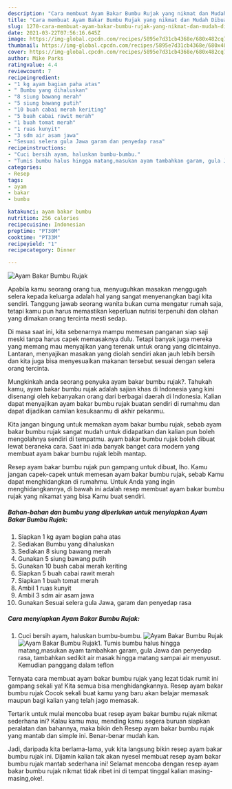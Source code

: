 ```yaml
---
description: "Cara membuat Ayam Bakar Bumbu Rujak yang nikmat dan Mudah Dibuat"
title: "Cara membuat Ayam Bakar Bumbu Rujak yang nikmat dan Mudah Dibuat"
slug: 1270-cara-membuat-ayam-bakar-bumbu-rujak-yang-nikmat-dan-mudah-dibuat
date: 2021-03-22T07:56:16.645Z
image: https://img-global.cpcdn.com/recipes/5895e7d31cb4368e/680x482cq70/ayam-bakar-bumbu-rujak-foto-resep-utama.jpg
thumbnail: https://img-global.cpcdn.com/recipes/5895e7d31cb4368e/680x482cq70/ayam-bakar-bumbu-rujak-foto-resep-utama.jpg
cover: https://img-global.cpcdn.com/recipes/5895e7d31cb4368e/680x482cq70/ayam-bakar-bumbu-rujak-foto-resep-utama.jpg
author: Mike Parks
ratingvalue: 4.4
reviewcount: 7
recipeingredient:
- "1 kg ayam bagian paha atas"
- " Bumbu yang dihaluskan"
- "8 siung bawang merah"
- "5 siung bawang putih"
- "10 buah cabai merah keriting"
- "5 buah cabai rawit merah"
- "1 buah tomat merah"
- "1 ruas kunyit"
- "3 sdm air asam jawa"
- "Sesuai selera gula Jawa garam dan penyedap rasa"
recipeinstructions:
- "Cuci bersih ayam, haluskan bumbu-bumbu."
- "Tumis bumbu halus hingga matang,masukan ayam tambahkan garam, gula Jawa dan penyedap rasa, tambahkan sedikit air masak hingga matang sampai air menyusut. Kemudian panggang dalam teflon"
categories:
- Resep
tags:
- ayam
- bakar
- bumbu

katakunci: ayam bakar bumbu 
nutrition: 256 calories
recipecuisine: Indonesian
preptime: "PT30M"
cooktime: "PT33M"
recipeyield: "1"
recipecategory: Dinner

---
```



![Ayam Bakar Bumbu Rujak](https://img-global.cpcdn.com/recipes/5895e7d31cb4368e/680x482cq70/ayam-bakar-bumbu-rujak-foto-resep-utama.jpg)

Apabila kamu seorang orang tua, menyuguhkan masakan menggugah selera kepada keluarga adalah hal yang sangat menyenangkan bagi kita sendiri. Tanggung jawab seorang  wanita bukan cuma mengatur rumah saja, tetapi kamu pun harus memastikan keperluan nutrisi terpenuhi dan olahan yang dimakan orang tercinta mesti sedap.

Di masa  saat ini, kita sebenarnya mampu memesan panganan siap saji meski tanpa harus capek memasaknya dulu. Tetapi banyak juga mereka yang memang mau menyajikan yang terenak untuk orang yang dicintainya. Lantaran, menyajikan masakan yang diolah sendiri akan jauh lebih bersih dan kita juga bisa menyesuaikan makanan tersebut sesuai dengan selera orang tercinta. 



Mungkinkah anda seorang penyuka ayam bakar bumbu rujak?. Tahukah kamu, ayam bakar bumbu rujak adalah sajian khas di Indonesia yang kini disenangi oleh kebanyakan orang dari berbagai daerah di Indonesia. Kalian dapat menyajikan ayam bakar bumbu rujak buatan sendiri di rumahmu dan dapat dijadikan camilan kesukaanmu di akhir pekanmu.

Kita jangan bingung untuk memakan ayam bakar bumbu rujak, sebab ayam bakar bumbu rujak sangat mudah untuk didapatkan dan kalian pun boleh mengolahnya sendiri di tempatmu. ayam bakar bumbu rujak boleh dibuat lewat beraneka cara. Saat ini ada banyak banget cara modern yang membuat ayam bakar bumbu rujak lebih mantap.

Resep ayam bakar bumbu rujak pun gampang untuk dibuat, lho. Kamu jangan capek-capek untuk memesan ayam bakar bumbu rujak, sebab Kamu dapat menghidangkan di rumahmu. Untuk Anda yang ingin menghidangkannya, di bawah ini adalah resep membuat ayam bakar bumbu rujak yang nikamat yang bisa Kamu buat sendiri.

<!--inarticleads1-->

##### Bahan-bahan dan bumbu yang diperlukan untuk menyiapkan Ayam Bakar Bumbu Rujak:

1. Siapkan 1 kg ayam bagian paha atas
1. Sediakan  Bumbu yang dihaluskan
1. Sediakan 8 siung bawang merah
1. Gunakan 5 siung bawang putih
1. Gunakan 10 buah cabai merah keriting
1. Siapkan 5 buah cabai rawit merah
1. Siapkan 1 buah tomat merah
1. Ambil 1 ruas kunyit
1. Ambil 3 sdm air asam jawa
1. Gunakan Sesuai selera gula Jawa, garam dan penyedap rasa




<!--inarticleads2-->

##### Cara menyiapkan Ayam Bakar Bumbu Rujak:

1. Cuci bersih ayam, haluskan bumbu-bumbu.
<img src="https://img-global.cpcdn.com/steps/9d820c5b5dce6c4e/160x128cq70/ayam-bakar-bumbu-rujak-langkah-memasak-1-foto.jpg" alt="Ayam Bakar Bumbu Rujak"><img src="https://img-global.cpcdn.com/steps/625da66585a6c09a/160x128cq70/ayam-bakar-bumbu-rujak-langkah-memasak-1-foto.jpg" alt="Ayam Bakar Bumbu Rujak">1. Tumis bumbu halus hingga matang,masukan ayam tambahkan garam, gula Jawa dan penyedap rasa, tambahkan sedikit air masak hingga matang sampai air menyusut. Kemudian panggang dalam teflon




Ternyata cara membuat ayam bakar bumbu rujak yang lezat tidak rumit ini gampang sekali ya! Kita semua bisa menghidangkannya. Resep ayam bakar bumbu rujak Cocok sekali buat kamu yang baru akan belajar memasak maupun bagi kalian yang telah jago memasak.

Tertarik untuk mulai mencoba buat resep ayam bakar bumbu rujak nikmat sederhana ini? Kalau kamu mau, mending kamu segera buruan siapkan peralatan dan bahannya, maka bikin deh Resep ayam bakar bumbu rujak yang mantab dan simple ini. Benar-benar mudah kan. 

Jadi, daripada kita berlama-lama, yuk kita langsung bikin resep ayam bakar bumbu rujak ini. Dijamin kalian tak akan nyesel membuat resep ayam bakar bumbu rujak mantab sederhana ini! Selamat mencoba dengan resep ayam bakar bumbu rujak nikmat tidak ribet ini di tempat tinggal kalian masing-masing,oke!.

